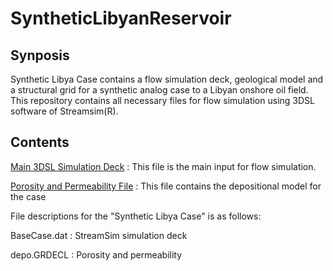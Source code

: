 # SyntheticLibyanReservoir


## Synposis

Synthetic Libya Case contains a flow simulation deck, geological model and a structural grid for a synthetic analog case to a Libyan onshore oil field. This repository contains all necessary files for flow simulation using 3DSL software of Streamsim(R).


## Contents

[Main 3DSL Simulation Deck](/DataFiles/BaseCase.dat) : This file is the main input for flow simulation.

[Porosity and Permeability File](/IncludeFiles/include/depo.GRDECL) : This file contains the depositional model for the case 



File descriptions for the "Synthetic Libya Case" is as follows:


BaseCase.dat : StreamSim simulation deck

depo.GRDECL : Porosity and permeability
